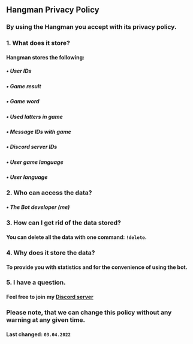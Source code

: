 ## Hangman Privacy Policy

### By using the Hangman you accept with its privacy policy.

### 1. What does it store?
#### Hangman stores the following:
##### • User IDs
##### • Game result
##### • Game word
##### • Used latters in game
##### • Message IDs with game
##### • Discord server IDs
##### • User game language
##### • User language

### 2. Who can access the data?
##### • The Bot developer (me)

### 3. How can I get rid of the data stored?
#### You can delete all the data with one command: `!delete`.

### 4. Why does it store the data?
#### To provide you with statistics and for the convenience of using the bot.

### 5. I have a question.
#### Feel free to join my [Discord server](https://discord.gg/UrWG3R683d)

### Please note, that we can change this policy without any warning at any given time.
#### **Last changed:** `03.04.2022`
